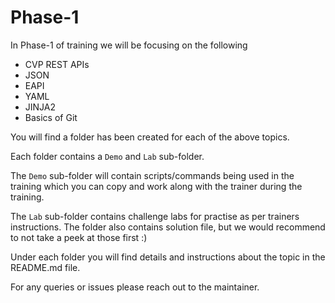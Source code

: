 # Phase-1

In Phase-1 of training we will be focusing on the following

- CVP REST APIs
- JSON
- EAPI
- YAML
- JINJA2
- Basics of Git

You will find a folder has been created for each of the above topics.

Each folder contains a `Demo` and `Lab` sub-folder.

The `Demo` sub-folder will contain scripts/commands being used in the training which you can copy and work along with the trainer during the training.

The `Lab` sub-folder contains challenge labs for practise as per trainers instructions. The folder also contains solution file, but we would recommend to not take a peek at those first :)

Under each folder you will find details and instructions about the topic in the README.md file.

For any queries or issues please reach out to the maintainer.
